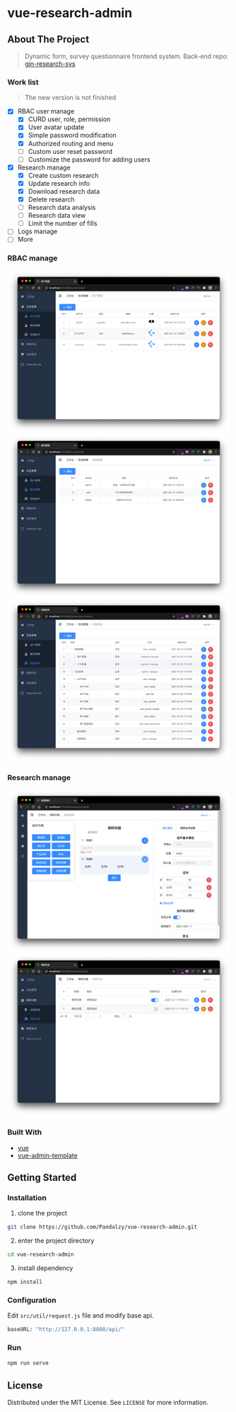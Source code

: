 # vue-research-admin

## About The Project

> Dynamic form, survey questionnaire frontend system. Back-end repo: [gin-research-sys](https://github.com/Pandalzy/gin-research-sys)

### Work list

> The new version is not finished

-   [x] RBAC user manage
    -   [x] CURD user, role, permission
    -   [x] User avatar update
    -   [x] Simple password modification
    -   [x] Authorized routing and menu
    -   [ ] Custom user reset password
    -   [ ] Customize the password for adding users
-   [x] Research manage
    -   [x] Create custom research
    -   [x] Update research info
    -   [x] Download research data
    -   [x] Delete research
    -   [ ] Research data analysis
    -   [ ] Research data view
    -   [ ] Limit the number of fills
-   [ ] Logs manage
-   [ ] More

### RBAC manage

<img src="./assets/user.png" />

<img src="./assets/role.png" />

<img src="./assets/permission.png"/>

### Research manage

<img src="./assets/research_create.png" />

<img src="./assets/reaserch_list.png" />

### Built With

-   [vue](https://vuejs.org/)
-   [vue-admin-template](https://github.com/PanJiaChen/vue-admin-template)


## Getting Started

### Installation

1. clone the project

```sh
git clone https://github.com/Pandalzy/vue-research-admin.git
```

2. enter the project directory

```sh
cd vue-research-admin
```

3. install dependency

```sh
npm install
```

### Configuration

Edit `src/util/request.js` file and modify base api.

```python
baseURL: "http://127.0.0.1:8080/api/"
```

### Run

```sh
npm run serve
```

## License

Distributed under the MIT License. See `LICENSE` for more information.
